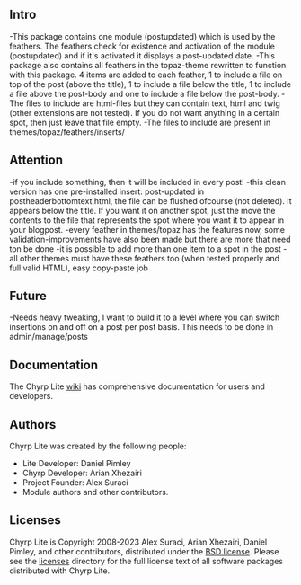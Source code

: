 ## Intro
-This package contains one module (postupdated) which is used by the feathers. The feathers check for existence and activation of the module (postupdated) and if it's activated it displays a post-updated date.
-This package also contains all feathers in the topaz-theme rewritten to function with this package. 4 items are added to each feather, 1 to include a file on top of the post (above the title), 1 to include a file below the title, 1 to include a file above the post-body and one to include a file below the post-body.
-The files to include are html-files but they can contain text, html and twig (other extensions are not tested). If you do not want anything in a certain spot, then just leave that file empty.
-The files to include are present in themes/topaz/feathers/inserts/

## Attention
-if you include something, then it will be included in every post!
-this clean version has one pre-installed insert: post-updated in postheaderbottomtext.html, the file can be flushed ofcourse (not deleted). It appears below the title. If you want it on another spot, just the move the contents to the file that represents the spot where you want it to appear in your blogpost.
-every feather in themes/topaz has the features now, some validation-improvements have also been made but there are more that need ton be done
-it is possible to add more than one item to a spot in the post
-all other themes must have these feathers too (when tested properly and full valid HTML), easy copy-paste job

## Future
-Needs heavy tweaking, I want to build it to a level where you can switch insertions on and off on a post per post basis. This needs to be done in admin/manage/posts

## Documentation

The Chyrp Lite [wiki](https://chyrplite.net/wiki/) has comprehensive documentation
for users and developers.

## Authors

Chyrp Lite was created by the following people:

* Lite Developer: Daniel Pimley
* Chyrp Developer: Arian Xhezairi
* Project Founder: Alex Suraci
* Module authors and other contributors.

## Licenses

Chyrp Lite is Copyright 2008-2023 Alex Suraci, Arian Xhezairi, Daniel Pimley, and other contributors,
distributed under the [BSD license](https://raw.githubusercontent.com/xenocrat/chyrp-lite/master/LICENSE.md).
Please see the [licenses](licenses) directory for the full license text of all software packages distributed with Chyrp Lite.
